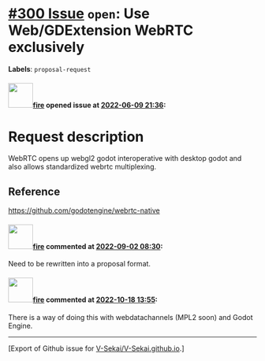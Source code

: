 # [\#300 Issue](https://github.com/V-Sekai/V-Sekai.github.io/issues/300) `open`: Use Web/GDExtension WebRTC exclusively
**Labels**: `proposal-request`


#### <img src="https://avatars.githubusercontent.com/u/32321?u=c2e06a3d2b49a467aa907e54aa259516440267cc&v=4" width="50">[fire](https://github.com/fire) opened issue at [2022-06-09 21:36](https://github.com/V-Sekai/V-Sekai.github.io/issues/300):

# Request description

WebRTC opens up webgl2 godot interoperative with desktop godot and also allows standardized webrtc multiplexing.

## Reference

https://github.com/godotengine/webrtc-native

#### <img src="https://avatars.githubusercontent.com/u/32321?u=c2e06a3d2b49a467aa907e54aa259516440267cc&v=4" width="50">[fire](https://github.com/fire) commented at [2022-09-02 08:30](https://github.com/V-Sekai/V-Sekai.github.io/issues/300#issuecomment-1235223908):

Need to be rewritten into a proposal format.

#### <img src="https://avatars.githubusercontent.com/u/32321?u=c2e06a3d2b49a467aa907e54aa259516440267cc&v=4" width="50">[fire](https://github.com/fire) commented at [2022-10-18 13:55](https://github.com/V-Sekai/V-Sekai.github.io/issues/300#issuecomment-1282433166):

There is a way of doing this with webdatachannels (MPL2 soon) and Godot Engine.


-------------------------------------------------------------------------------



[Export of Github issue for [V-Sekai/V-Sekai.github.io](https://github.com/V-Sekai/V-Sekai.github.io).]
